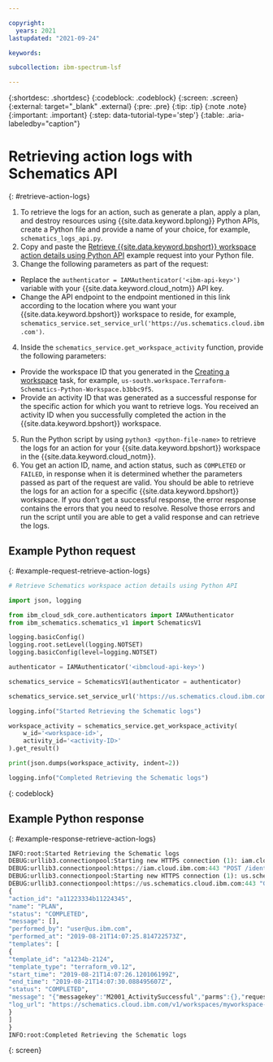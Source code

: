 ```yaml
---

copyright:
  years: 2021
lastupdated: "2021-09-24"

keywords: 

subcollection: ibm-spectrum-lsf

---
```


{:shortdesc: .shortdesc}
{:codeblock: .codeblock}
{:screen: .screen}
{:external: target="_blank" .external}
{:pre: .pre}
{:tip: .tip}
{:note .note}
{:important: .important}
{:step: data-tutorial-type='step'}
{:table: .aria-labeledby="caption"}

# Retrieving action logs with Schematics API
{: #retrieve-action-logs}

1. To retrieve the logs for an action, such as generate a plan, apply a plan, and destroy resources using {{site.data.keyword.bplong}} Python APIs, create a Python file and provide a name of your choice, for example, `schematics_logs_api.py`.
2. Copy and paste the [Retrieve {{site.data.keyword.bpshort}} workspace action details using Python API](/docs/ibm-spectrum-lsf?topic=ibm-spectrum-lsf-retrieve-action-logs#example-request-retrieve-action-logs) example request into your Python file.
3. Change the following parameters as part of the request:
  * Replace the `authenticator = IAMAuthenticator('<ibm-api-key>')` variable with your {{site.data.keyword.cloud_notm}} API key.
  * Change the API endpoint to the endpoint mentioned in this link according to the location where you want your {{site.data.keyword.bpshort}} workspace to reside, for example, `schematics_service.set_service_url('https://us.schematics.cloud.ibm.com')`.
4. Inside the `schematics_service.get_workspace_activity` function, provide the following parameters:
  * Provide the workspace ID that you generated in the [Creating a workspace](/docs/ibm-spectrum-lsf?topic=ibm-spectrum-lsf-creating-workspace) task, for example, `us-south.workspace.Terraform-Schematics-Python-Workspace.b3bbc9f5`.
  * Provide an activity ID that was generated as a successful response for the specific action for which you want to retrieve logs. You received an activity ID when you successfully completed the action in the {{site.data.keyword.bpshort}} workspace.
5. Run the Python script by using `python3 <python-file-name>` to retrieve the logs for an action for your {{site.data.keyword.bpshort}} workspace in the {{site.data.keyword.cloud_notm}}.
6. You get an action ID, name, and action status, such as `COMPLETED` or `FAILED`, in response when it is determined whether the parameters passed as part of the request are valid. You should be able to retrieve the logs for an action for a specific {{site.data.keyword.bpshort}} workspace. If you don’t get a successful response, the error response contains the errors that you need to resolve. Resolve those errors and run the script until you are able to get a valid response and can retrieve the logs.

## Example Python request
{: #example-request-retrieve-action-logs}

```python
# Retrieve Schematics workspace action details using Python API

import json, logging

from ibm_cloud_sdk_core.authenticators import IAMAuthenticator
from ibm_schematics.schematics_v1 import SchematicsV1

logging.basicConfig()
logging.root.setLevel(logging.NOTSET)
logging.basicConfig(level=logging.NOTSET)

authenticator = IAMAuthenticator('<ibmcloud-api-key>')

schematics_service = SchematicsV1(authenticator = authenticator)

schematics_service.set_service_url('https://us.schematics.cloud.ibm.com')

logging.info("Started Retrieving the Schematic logs")

workspace_activity = schematics_service.get_workspace_activity(
    w_id='<workspace-id>',
    activity_id='<activity-ID>'
).get_result()

print(json.dumps(workspace_activity, indent=2))

logging.info("Completed Retrieving the Schematic logs")
```
{: codeblock}

## Example Python response
{: #example-response-retrieve-action-logs}

```python
INFO:root:Started Retrieving the Schematic logs
DEBUG:urllib3.connectionpool:Starting new HTTPS connection (1): iam.cloud.ibm.com:443
DEBUG:urllib3.connectionpool:https://iam.cloud.ibm.com:443 "POST /identity/token HTTP/1.1" 200 992
DEBUG:urllib3.connectionpool:Starting new HTTPS connection (1): us.schematics.cloud.ibm.com:443
DEBUG:urllib3.connectionpool:https://us.schematics.cloud.ibm.com:443 "GET /v1/workspaces/us-east.workspace.sunil-myworkspace-may12.2e0a560f/actions/6242ef71d4003bdae4a7ed7a3cbb0887 HTTP/1.1" 200 None
{
"action_id": "a11223334b11224345",
"name": "PLAN",
"status": "COMPLETED",
"message": [],
"performed_by": "user@us.ibm.com",
"performed_at": "2019-08-21T14:07:25.814722573Z",
"templates": [
{
"template_id": "a1234b-2124",
"template_type": "terraform_v0.12",
"start_time": "2019-08-21T14:07:26.120106199Z",
"end_time": "2019-08-21T14:07:30.088495607Z",
"status": "COMPLETED",
"message": "{"messagekey":"M2001_ActivitySuccessful","parms":{},"requestid":"1234b1234b123-1234n13","timestamp":"2019-08-21T14:07:30.088498532Z"}",
"log_url": "https://schematics.cloud.ibm.com/v1/workspaces/myworkspace-123456/runtime_data/a1234b-2124/log_store/actions/11223334b11224345"
}
]
}
INFO:root:Completed Retrieving the Schematic logs
```
{: screen}


